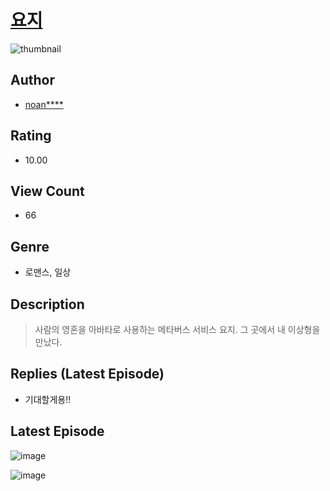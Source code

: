 # [요지](https://comic.naver.com/bestChallenge/list?titleId=810406)
![thumbnail](https://image-comic.pstatic.net/user_contents_data/challenge_comic/2023/05/23/306797/upload_7075497200586351154_480x623.jpeg)

## Author
- [noan****](https://comic.naver.com/artistTitle?id=306797)

## Rating
- 10.00

## View Count
- 66

## Genre
- 로맨스, 일상

## Description
> 사람의 영혼을 아바타로 사용하는 메타버스 서비스 요지. 그 곳에서 내 이상형을 만났다.

## Replies (Latest Episode)
- 기대할게용!!

## Latest Episode
![image](https://image-comic.pstatic.net/user_contents_data/challenge_comic/2023/05/23/306797/upload_7075263189309929780.jpeg)

![image](https://image-comic.pstatic.net/user_contents_data/challenge_comic/2023/05/23/306797/upload_7306638926438020705.jpeg)
